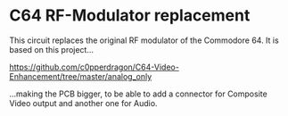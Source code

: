 # C64 RF-Modulator replacement

This circuit replaces the original RF modulator of the Commodore 64. It is based on this project...

https://github.com/c0pperdragon/C64-Video-Enhancement/tree/master/analog_only

...making the PCB bigger, to be able to add a connector for Composite Video output and another one for Audio.


